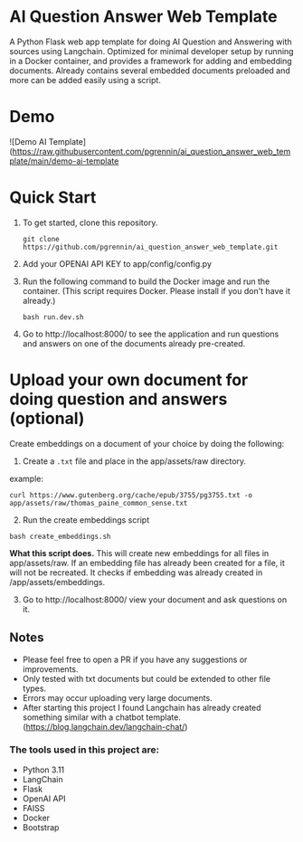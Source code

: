 # AI Question Answer Web Template

A Python Flask web app template for doing AI Question and Answering with sources using Langchain. Optimized for minimal developer
setup by running in a Docker container, and provides a framework for adding
and embedding documents. Already contains several embedded documents preloaded and more can
be added easily using a script.


# Demo
![Demo AI Template](https://raw.githubusercontent.com/pgrennin/ai_question_answer_web_template/main/demo-ai-template



# Quick Start

1) To get started, clone this repository.

   `git clone https://github.com/pgrennin/ai_question_answer_web_template.git`

2) Add your OPENAI API KEY to app/config/config.py

3) Run the following command to build the Docker image and run the container.  (This script requires Docker. Please
   install if you don't have it already.)

   `bash run.dev.sh`


4) Go to http://localhost:8000/ to see the application and run questions and answers on one of the documents already
   pre-created.


# Upload your own document for doing question and answers (optional)

Create embeddings on a document of your choice by doing the following:

1) Create a `.txt` file and place in the app/assets/raw directory.

example:

`curl https://www.gutenberg.org/cache/epub/3755/pg3755.txt -o app/assets/raw/thomas_paine_common_sense.txt`

2) Run the create embeddings script

`bash create_embeddings.sh`

**What this script does.**
This will create new embeddings for all files in app/assets/raw. If an embedding file has already been created for a
file, it will not be recreated. It checks if embedding was already created in /app/assets/embeddings.

3) Go to http://localhost:8000/ view your document and ask questions on it.

## Notes

* Please feel free to open a PR if you have any suggestions or improvements.
* Only tested with txt documents but could be extended to other file types.
* Errors may occur uploading very large documents.
* After starting this project I found Langchain has already created something similar with a chatbot
  template. (https://blog.langchain.dev/langchain-chat/)

### The tools used in this project are:

- Python 3.11
- LangChain
- Flask
- OpenAI API
- FAISS
- Docker
- Bootstrap
